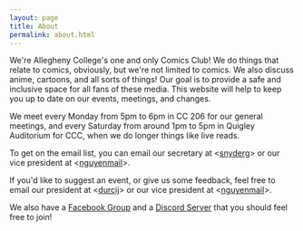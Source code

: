 ```yaml
---
layout: page
title: About
permalink: about.html
---
```


We're Allegheny College's one and only Comics Club!  We do things that relate to comics, obviously, but we're not limited to comics.  We also discuss anime, cartoons, and all sorts of things!  Our goal is to provide a safe and inclusive space for all fans of these media.  This website will help to keep you up to date on our events, meetings, and changes.

We meet every Monday from 5pm to 6pm in CC 206 for our general meetings, and every Saturday from around 1pm to 5pm in Quigley Auditorium for CCC, when we do longer things like live reads.

To get on the email list, you can email our secretary at <[snyderg](mailto:snyderg@allegheny.edu)> or our vice president at <[nguyenmail](mailto:nguyenmail@allegheny.edu)>.

If you'd like to suggest an event, or give us some feedback, feel free to email our president at <[durcij](mailto:durcij@allegheny.edu)> or our vice president at <[nguyenmail](mailto:nguyenmail@allegheny.edu)>.

We also have a [Facebook Group](https://www.facebook.com/groups/359659447419354/) and a [Discord Server](https://discord.gg/Y8hpXNW) that you should feel free to join!
